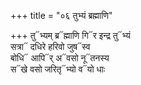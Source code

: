 +++
title = "०६ तुभ्यं ब्रह्माणि"

+++
तु᳓भ्यम् ब्र᳓ह्माणि गि᳓र इन्द्र तु᳓भ्यं  
सत्रा᳓ दधिरे हरिवो जुष᳓स्व  
बोधि᳓ आपि᳓र् अ᳓वसो नू᳓तनस्य  
स᳓खे वसो जरितृ᳓भ्यो व᳓यो धाः